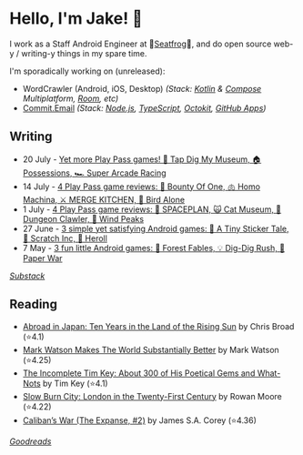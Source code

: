   # Hello, I'm Jake! 👋

I work as a Staff Android Engineer at 🐸[Seatfrog](https://seatfrog.com/)🐸, and do open source web-y / writing-y things in my spare time. 

I'm sporadically working on (unreleased): 
- WordCrawler (Android, iOS, Desktop) *(Stack: [Kotlin](https://kotlinlang.org/docs/multiplatform.html) & [Compose](https://www.jetbrains.com/compose-multiplatform/) Multiplatform, [Room](https://developer.android.com/kotlin/multiplatform/room), etc)*
- [Commit.Email](https://commit.email) *(Stack: [Node.js](https://nodejs.org/en), [TypeScript](https://www.typescriptlang.org/), [Octokit](https://github.com/octokit/octokit.js), [GitHub Apps](https://github.com/marketplace?type=apps))*

## Writing
<!-- feed start -->
- 20 July - [Yet more Play Pass games! 🦖 Tap Dig My Museum, 🏠 Possessions, 🏎️ Super Arcade Racing](https://jakelee.co.uk/android-games-july-25-3/)
- 14 July - [4 Play Pass game reviews: 🤠 Bounty Of One, 🫁 Homo Machina, ⚔️ MERGE KITCHEN, 🦜 Bird Alone](https://jakelee.co.uk/android-games-july-25-2/)
- 1 July - [4 Play Pass game reviews: 🚀 SPACEPLAN, 🙀 Cat Museum, 🦞 Dungeon Clawler, 🔎 Wind Peaks](https://jakelee.co.uk/android-games-july-2025/)
- 27 June - [3 simple yet satisfying Android games: 🐰 A Tiny Sticker Tale, 🎰 Scratch Inc, 🎲 Heroll](https://jakelee.co.uk/android-games-june-25/)
- 7 May - [3 fun little Android games: 💸 Forest Fables, 💡 Dig-Dig Rush, 📃 Paper War](https://jakelee.co.uk/may-2025-android-games/)
<!-- feed end -->
*[Substack](https://jakeweeklee.substack.com)*

## Reading
<!-- GOODREADS-LIST:START -->
- [Abroad in Japan: Ten Years in the Land of the Rising Sun](https://www.goodreads.com/review/show/7821653946?utm_medium=api&utm_source=rss) by Chris  Broad (⭐️4.1)
- [Mark Watson Makes The World Substantially Better](https://www.goodreads.com/review/show/7811423805?utm_medium=api&utm_source=rss) by Mark Watson (⭐️4.25)
- [The Incomplete Tim Key: About 300 of His Poetical Gems and What-Nots](https://www.goodreads.com/review/show/7792096036?utm_medium=api&utm_source=rss) by Tim  Key (⭐️4.1)
- [Slow Burn City: London in the Twenty-First Century](https://www.goodreads.com/review/show/4252990823?utm_medium=api&utm_source=rss) by Rowan Moore (⭐️4.22)
- [Caliban’s War (The Expanse, #2)](https://www.goodreads.com/review/show/7232812574?utm_medium=api&utm_source=rss) by James S.A. Corey (⭐️4.36)
<!-- GOODREADS-LIST:END -->
*[Goodreads](https://goodreads.com/jakesteam)*
